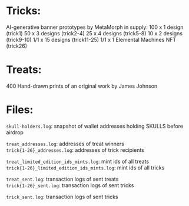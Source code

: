 # Tricks:

AI-generative banner prototypes by MetaMorph in supply:
100 x 1 design (trick1)
50 x 3 designs (trick2-4)
25 x 4 designs (trick5-8)
10 x 2 designs (trick9-10)
1/1 x 15 designs (trick11-25)
1/1 x 1 Elemental Machines NFT (trick26)

# Treats:

400 Hand-drawn prints of an original work by James Johnson  

# Files:

`skull-holders.log`: snapshot of wallet addresses holding SKULLS before airdrop  

`treat_addresses.log`: addresses of treat winners  
`trick{1-26}_addresses.log`: addresses of trick recipients  

`treat_limited_edition_ids_mints.log`: mint ids of all treats  
`trick{1-26}_limited_edition_ids_mints.log`: mint ids of all tricks  

`treat_sent.log`: transaction logs of sent treats  
`trick{1-26}_sent.log`: transaction logs of sent tricks  

`trick_sent.log`: transaction logs of sent tricks
